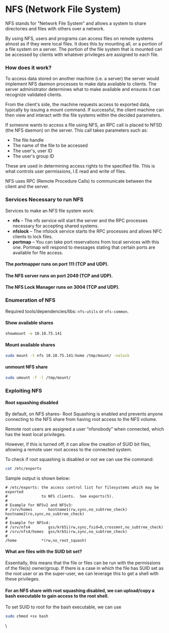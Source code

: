# NFS (Network File System)

NFS stands for "Network File System" and allows a system to share directories and files with others over a network.&#x20;

By using NFS, users and programs can access files on remote systems almost as if they were local files. It does this by mounting all, or a portion of a file system on a server. The portion of the file system that is mounted can be accessed by clients with whatever privileges are assigned to each file.

### How does it work?

To access data stored on another machine (i.e. a server) the server would implement NFS daemon processes to make data available to clients. The server administrator determines what to make available and ensures it can recognize validated clients.

From the client's side, the machine requests access to exported data, typically by issuing a mount command. If successful, the client machine can then view and interact with the file systems within the decided parameters.

If someone wants to access a file using NFS, an RPC call is placed to NFSD (the NFS daemon) on the server. This call takes parameters such as:

* &#x20;The file handle
* &#x20;The name of the file to be accessed
* &#x20;The user's, user ID
* &#x20;The user's group ID

These are used in determining access rights to the specified file. This is what controls user permissions, I.E read and write of files.

NFS uses RPC (Remote Procedure Calls) to communicate between the client and the server.

### Services Necessary to run NFS

Services to make an NFS file system work:

* **nfs** – The nfs service will start the server and the RPC processes necessary for accepting shared systems.
* **nfslock** – The nfslock service starts the RPC processes and allows NFC clients to lock files.
* **portmap** – You can take port reservations from local services with this one. Portmap will respond to messages stating that certain ports are available for file access.

#### The portmapper runs on port 111 (TCP and UDP).

#### The NFS server runs on port 2049 (TCP and UDP).

#### The NFS Lock Manager runs on 3004 (TCP and UDP).

### Enumeration of NFS

Required tools/dependencies/libs: `nfs-utils` or `nfs-common`.

#### Show available shares

```bash
showmount -e 10.10.75.141
```

#### Mount available shares

```bash
sudo mount -t nfs 10.10.75.141:home /tmp/mount/ -nolock
```

#### unmount NFS share

```bash
sudo umount -f -l /tmp/mount/
```

### Exploiting NFS

#### Root squashing disabled

By default, on NFS shares- Root Squashing is enabled and prevents anyone connecting to the NFS share from having root access to the NFS volume.&#x20;

Remote root users are assigned a user “nfsnobody” when connected, which has the least local privileges.&#x20;

However, if this is turned off, it can allow the creation of SUID bit files, allowing a remote user root access to the connected system.

To check if root squashing is disabled or not we can use the command:

```bash
cat /etc/exports
```

Sample output is shown below:

```
# /etc/exports: the access control list for filesystems which may be exported
#               to NFS clients.  See exports(5).
#
# Example for NFSv2 and NFSv3:
# /srv/homes       hostname1(rw,sync,no_subtree_check) hostname2(ro,sync,no_subtree_check)
#
# Example for NFSv4:
# /srv/nfs4        gss/krb5i(rw,sync,fsid=0,crossmnt,no_subtree_check)
# /srv/nfs4/homes  gss/krb5i(rw,sync,no_subtree_check)
#
/home           *(rw,no_root_squash)
```

#### What are files with the SUID bit set?&#x20;

Essentially, this means that the file or files can be run with the permissions of the file(s) owner/group. If there is a case in which the file has SUID set as the root user or as the super-user, we can leverage this to get a shell with these privileges.

#### For an NFS share with root squashing disabled, we can upload/copy a bash executable to gain access to the root shell.

To set SUID to root for the bash executable, we can use&#x20;

```bash
sudo chmod +sx bash
```

\

